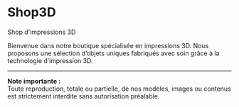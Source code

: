 # Shop3D

Shop d'impressions 3D

Bienvenue dans notre boutique spécialisée en impressions 3D. Nous proposons une sélection d’objets uniques fabriqués avec soin grâce à la technologie d’impression 3D.

---

**Note importante :**  
Toute reproduction, totale ou partielle, de nos modèles, images ou contenus est strictement interdite sans autorisation préalable.

